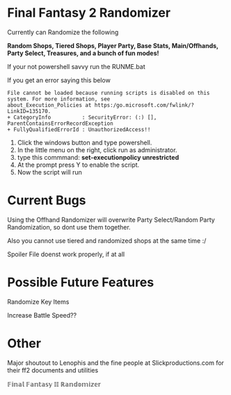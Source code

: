 # Final Fantasy 2 Randomizer

Currently can Randomize the following 

**Random Shops, Tiered Shops, Player Party, Base Stats, Main/Offhands, Party Select, Treasures, and a bunch of fun modes!**

If your not powershell savvy run the RUNME.bat

If you get an error saying this below

    File cannot be loaded because running scripts is disabled on this system. For more information, see
    about_Execution_Policies at https:/go.microsoft.com/fwlink/?LinkID=135170.
    + CategoryInfo          : SecurityError: (:) [], ParentContainsErrorRecordException
    + FullyQualifiedErrorId : UnauthorizedAccess!! 

1. Click the windows button and type powershell.
2. In the little menu on the right, click run as administrator.
3. type this commmand:	**set-executionpolicy unrestricted**
4. At the prompt press Y to enable the script.
5. Now the script will run
     
# Current Bugs

Using the Offhand Randomizer will overwrite Party Select/Random Party Randomization, so dont use them together.

Also you cannot use tiered and randomized shops at the same time :/

Spoiler File doenst work properly, if at all

# Possible Future Features

Randomize Key Items

Increase Battle Speed??

# Other

Major shoutout to Lenophis and the fine people at Slickproductions.com for their ff2 documents and utilities
             
𝔽𝕚𝕟𝕒𝕝 𝔽𝕒𝕟𝕥𝕒𝕤𝕪 𝕀𝕀 ℝ𝕒𝕟𝕕𝕠𝕞𝕚𝕫𝕖𝕣
